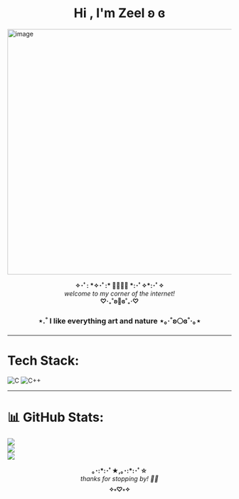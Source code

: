 <h1 align="center">Hi , I'm Zeel ʚ ɞ </h1>
<img width="900" height="550" alt="image" src="https://github.com/user-attachments/assets/e9b10def-ca54-4646-9057-f1145c7a0ece" />

<p align="center">
  <b>✧･ﾟ: *✧･ﾟ:*  💖✨🌷🦋  *:･ﾟ✧*:･ﾟ✧</b><br>
  <i>welcome to my corner of the internet!</i><br>
  <b>♡‧₊˚ʚ🌸ɞ˚₊‧♡</b>
</p>

</a>
<h3 align="center">⋆.˚ I like everything art and nature ⋆｡‧˚ʚ🌕ɞ˚‧｡⋆ </h3>

---

# Tech Stack:  
![C](https://img.shields.io/badge/c-%2300599C.svg?style=for-the-badge&logo=c&logoColor=white) ![C++](https://img.shields.io/badge/c++-%2300599C.svg?style=for-the-badge&logo=c%2B%2B&logoColor=white) <!-- ...etc -->

---

# 📊 GitHub Stats:
![](https://github-readme-stats.vercel.app/api?username=zeefromzee&theme=shadow_blue&hide_border=false&include_all_commits=false&count_private=false)<br/>
![](https://nirzak-streak-stats.vercel.app/?user=zeefromzee&theme=shadow_blue&hide_border=false)<br/>
![](https://github-readme-stats.vercel.app/api/top-langs/?username=zeefromzee&theme=shadow_blue&hide_border=false&include_all_commits=false&count_private=false&layout=compact)

<p align="center">
  <b>｡･:*:･ﾟ★,｡･:*:･ﾟ☆</b> <br>
  <i>thanks for stopping by! 🩷✨</i><br>
  <b>✧༚♡༚✧</b>
</p>

<!-- Proudly created with GPRM ( https://gprm.itsvg.in ) -->

